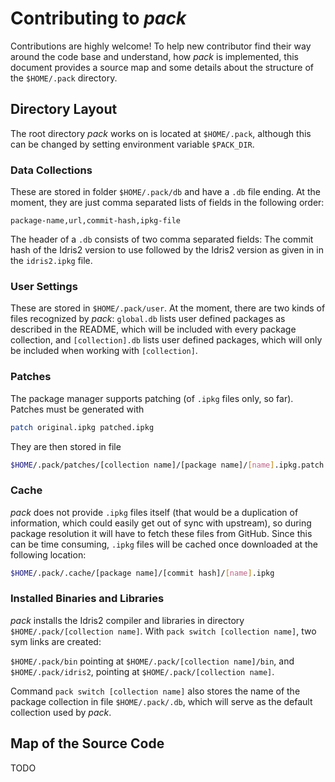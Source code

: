 # Contributing to *pack*

Contributions are highly welcome! To help new contributor
find their way around the code base and understand, how
*pack* is implemented, this document provides a source
map and some details about the structure of the `$HOME/.pack`
directory.

## Directory Layout

The root directory *pack* works on is located at `$HOME/.pack`,
although this can be changed by setting environment variable
`$PACK_DIR`.

### Data Collections

These are stored in folder `$HOME/.pack/db` and have a `.db`
file ending. At the moment, they are just comma separated
lists of fields in the following order:

```db
package-name,url,commit-hash,ipkg-file
```

The header of a `.db` consists of two comma separated fields:
The commit hash of the Idris2 version to use followed
by the Idris2 version as given in in the `idris2.ipkg` file.

### User Settings

These are stored in `$HOME/.pack/user`. At the moment, there
are two kinds of files recognized by *pack*: `global.db` lists
user defined packages as described in the README, which will
be included with every package collection, and `[collection].db`
lists user defined packages, which will only be included when
working with `[collection]`.

### Patches

The package manager supports patching (of `.ipkg` files only, so
far). Patches must be generated with

```sh
patch original.ipkg patched.ipkg
```

They are then stored in file

```sh
$HOME/.pack/patches/[collection name]/[package name]/[name].ipkg.patch
```

### Cache

*pack* does not provide `.ipkg` files itself (that would be
a duplication of information, which could easily get out of
sync with upstream), so during package resolution it will have
to fetch these files from GitHub. Since this can be time
consuming, `.ipkg` files will be cached once downloaded
at the following location:

```sh
$HOME/.pack/.cache/[package name]/[commit hash]/[name].ipkg
```

### Installed Binaries and Libraries

*pack* installs the Idris2 compiler and libraries in
directory `$HOME/.pack/[collection name]`. With
`pack switch [collection name]`, two sym links are created:

`$HOME/.pack/bin` pointing at `$HOME/.pack/[collection name]/bin`,
and `$HOME/.pack/idris2`, pointing at `$HOME/.pack/[collection name]`.

Command `pack switch [collection name]` also stores the name of
the package collection in file `$HOME/.pack/.db`, which will
serve as the default collection used by *pack*.

## Map of the Source Code

TODO
